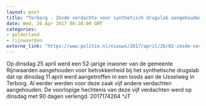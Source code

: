 ```yaml
---
layout: post
title: "Terborg - Zesde verdachte voor synthetisch drugslab aangehouden"
date: Wed, 26 Apr 2017 08:38:00 GMT
categories: 
- gelderland 
- rijnwaarden 
externe_link: "https://www.politie.nl/nieuws/2017/april/26/02-zesde-verdachte-voor-synthetisch-drugslab-aangehouden.html"
---
```


Op dinsdag 25 april werd een 52-jarige inwoner van de gemeente Rijnwaarden aangehouden voor betrokkenheid bij het synthetische drugslab dat op dinsdag 11 april werd aangetroffen in een loods aan de IJsselweg in Terborg. Al eerder werden voor deze zaak vijf andere verdachten aangehouden. De voorlopige hechtenis van deze vijf verdachten werd op dinsdag met 90 dagen verlengd.
2017174264 ^JT
